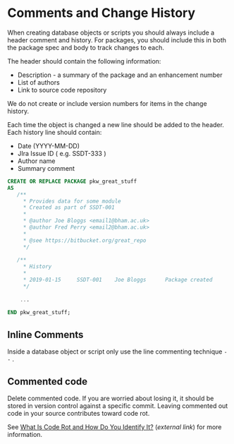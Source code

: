 # Comments and Change History

When creating database objects or scripts you should always include a header comment and history. For packages, you should include this in both the package spec and body to track changes to each. 

The header should contain the following information:

* Description - a summary of the package and an enhancement number
* List of authors
* Link to source code repository

We do not create or include version numbers for items in the change history. 

Each time the object is changed a new line should be added to the header. Each history line should contain:

* Date (YYYY-MM-DD)
* JIra Issue ID ( e.g. SSDT-333 )
* Author name
* Summary comment

```sql
CREATE OR REPLACE PACKAGE pkw_great_stuff 
AS
   /**
     * Provides data for some module
     * Created as part of SSDT-001
     *
     * @author Joe Bloggs <email1@bham.ac.uk>
     * @author Fred Perry <email2@bham.ac.uk>
     *
     * @see https://bitbucket.org/great_repo
     */ 
     
   /**
     * History
     * 
     * 2019-01-15     SSDT-001    Joe Bloggs      Package created
     */
    
    ...
    
END pkw_great_stuff;
```

## Inline Comments

Inside a database object or script only use the line commenting technique ```--``` . 


## Commented code

Delete commented code. If you are worried about losing it, it should be stored in version control against a specific commit. Leaving commented out code in your source contributes toward code rot. 

See [What Is Code Rot and How Do You Identify It?](https://linearb.io/blog/what-is-code-rot/) (*external link*) for more information. 